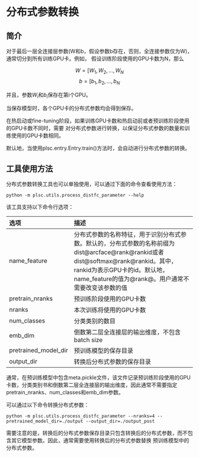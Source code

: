 # 分布式参数转换

## 简介

对于最后一层全连接层参数(W和b，假设参数b存在，否则，全连接参数仅为W)，通常切分到所有训练GPU卡。例如，
假设训练阶段使用的GPU卡数为N，那么

$$W = [W_{1}, W_{2},..., W_{N}$$
$$b = [b_{1}, b_{2},..., b_{N}$$

并且，参数$W_{i}$和$b_{i}$保存在第i个GPU。

当保存模型时，各个GPU卡的分布式参数均会得到保存。

在热启动或fine-tuning阶段，如果训练GPU卡数和热启动前或者预训练阶段使用的GPU卡数不同时，需要
对分布式参数进行转换，以保证分布式参数的数量和训练使用的GPU卡数相同。

默认地，当使用plsc.entry.Entry.train()方法时，会自动进行分布式参数的转换。

## 工具使用方法

分布式参数转换工具也可以单独使用，可以通过下面的命令查看使用方法：

```shell
python -m plsc.utils.process_distfc_parameter --help
```

该工具支持以下命令行选项：

| 选项                    |    描述              |
| :---------------------- | :------------------- |
| name_feature            | 分布式参数的名称特征，用于识别分布式参数。默认的，分布式参数的名称前缀为dist@arcface@rank@rankid或者dist@softmax@rank@rankid。其中，rankid为表示GPU卡的id。默认地，name_feature的值为@rank@。用户通常不需要改变该参数的值 |
| pretrain_nranks         | 预训练阶段使用的GPU卡数 |
| nranks                  | 本次训练将使用的GPU卡数 |
| num_classes             | 分类类别的数目          |
| emb_dim                 | 倒数第二层全连接层的输出维度，不包含batch size |
| pretrained_model_dir    | 预训练模型的保存目录 |
| output_dir              | 转换后分布式参数的保存目录 |

通常，在预训练模型中包含meta.pickle文件，该文件记录预训练阶段使用的GPU卡数，分类类别书和倒数第二层全连接层的输出维度，因此通常不需要指定pretrain_nranks、num_classes和emb_dim参数。

可以通过以下命令转换分布式参数：
```shell
python -m plsc.utils.process_distfc_parameter --nranks=4 --pretrained_model_dir=./output --output_dir=./output_post
```

需要注意的是，转换后的分布式参数保存目录只包含转换后的分布式参数，而不包含其它模型参数。因此，通常需要使用转换后的分布式参数替换
预训练模型中的分布式参数。
